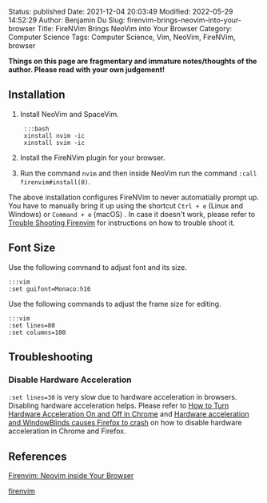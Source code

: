Status: published
Date: 2021-12-04 20:03:49
Modified: 2022-05-29 14:52:29
Author: Benjamin Du
Slug: firenvim-brings-neovim-into-your-browser
Title: FireNVim Brings NeoVim into Your Browser
Category: Computer Science
Tags: Computer Science, Vim, NeoVim, FireNVim, browser

**Things on this page are fragmentary and immature notes/thoughts of the author. Please read with your own judgement!**

## Installation 

1. Install NeoVim and SpaceVim.

        :::bash
        xinstall nvim -ic
        xinstall svim -ic

2. Install the FireNVim plugin for your browser.

3. Run the command `nvim` 
    and then inside NeoVim run the command `:call firenvim#install(0)`.

The above installation configures FireNVim to never automatially prompt up.
You have to manually bring it up 
using the shortcut `Ctrl + e` (Linux and Windows) 
or `Command + e`  (macOS)
.
In case it doesn't work,
please refer to
[Trouble Shooting Firenvim](https://github.com/glacambre/firenvim/blob/master/TROUBLESHOOTING.md#troubleshooting-firenvim)
for instructions on how to trouble shoot it.

## Font Size 

Use the following command to adjust font and its size.

    :::vim
    :set guifont=Monaco:h16

Use the following commands to adjust the frame size for editing.

    :::vim
    :set lines=80 
    :set columns=100 

## Troubleshooting

### Disable Hardware Acceleration

`:set lines=30` is very slow due to hardware acceleration in browsers.
Disabling hardware acceleration helps.
Please refer to
[How to Turn Hardware Acceleration On and Off in Chrome](https://www.howtogeek.com/412738/how-to-turn-hardware-acceleration-on-and-off-in-chrome/)
and
[Hardware acceleration and WindowBlinds causes Firefox to crash](https://support.mozilla.org/en-US/kb/hardware-acceleration-and-windowblinds-crash)
on how to disable hardware acceleration in Chrome and Firefox.

## References 

[Firenvim: Neovim inside Your Browser](https://jdhao.github.io/2020/01/01/firenvim_nvim_inside_browser/)

[firenvim](https://github.com/glacambre/firenvim)
